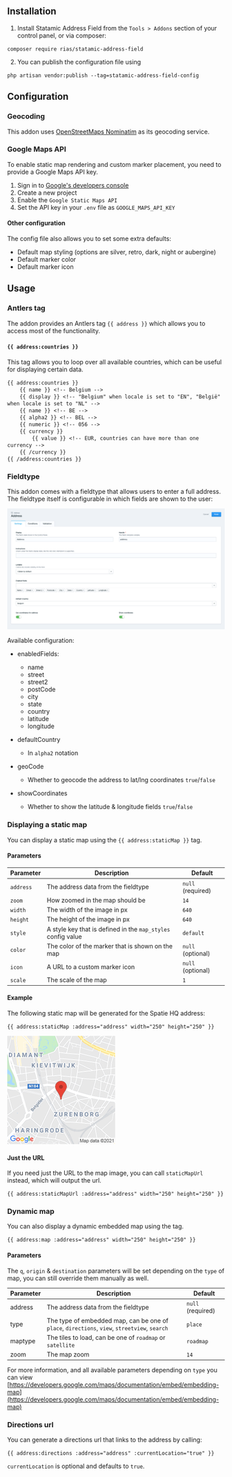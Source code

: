 ## Installation

1. Install Statamic Address Field from the `Tools > Addons` section of your control panel, or via composer:

```shell
composer require rias/statamic-address-field
```

2. You can publish the configuration file using

```shell
php artisan vendor:publish --tag=statamic-address-field-config
```

## Configuration

### Geocoding

This addon uses [OpenStreetMaps Nominatim](https://wiki.openstreetmap.org/wiki/Nominatim) as its geocoding service.

### Google Maps API

To enable static map rendering and custom marker placement, you need to provide a Google Maps API key.

1. Sign in to [Google's developers console](http://console.developers.google.com/)
2. Create a new project
3. Enable the `Google Static Maps API`
4. Set the API key in your `.env` file as `GOOGLE_MAPS_API_KEY`

#### Other configuration

The config file also allows you to set some extra defaults:

- Default map styling (options are silver, retro, dark, night or aubergine)
- Default marker color 
- Default marker icon

## Usage

### Antlers tag

The addon provides an Antlers tag `{{ address }}` which allows you to access most of the functionality.

#### `{{ address:countries }}`

This tag allows you to loop over all available countries, which can be useful for displaying certain data.

```antlers
{{ address:countries }}
    {{ name }} <!-- Belgium -->
    {{ display }} <!-- "Belgium" when locale is set to "EN", "België" when locale is set to "NL" -->
    {{ name }} <!-- BE -->
    {{ alpha2 }} <!-- BEL -->
    {{ numeric }} <!-- 056 -->
    {{ currency }}
        {{ value }} <!-- EUR, countries can have more than one currency -->
    {{ /currency }}
{{ /address:countries }}
```

### Fieldtype

This addon comes with a fieldtype that allows users to enter a full address. The fieldtype itself is configurable in which fields are shown to the user:

![Fieldtype](docs/fieldtype-settings.png)

Available configuration:
- enabledFields:
  - name
  - street
  - street2
  - postCode
  - city
  - state
  - country
  - latitude
  - longitude

- defaultCountry
  - In `alpha2` notation

- geoCode
  - Whether to geocode the address to lat/lng coordinates `true`/`false`
- showCoordinates
  - Whether to show the latitude & longitude fields `true`/`false`

### Displaying a static map

You can display a static map using the `{{ address:staticMap }}` tag.

#### Parameters

| Parameter | Description                                                  | Default           |
|-----------|--------------------------------------------------------------|-------------------|
| `address`   | The address data from the fieldtype                          | `null` (required) |
| `zoom`      | How zoomed in the map should be                              | `14`              |
| `width`     | The width of the image in px                                 | `640`             |
| `height`    | The height of the image in px                                | `640`             |
| `style`     | A style key that is defined in the `map_styles` config value | `default`         |
| `color`     | The color of the marker that is shown on the map             | `null` (optional) |
| `icon`      | A URL to a custom marker icon                                | `null` (optional) |
| `scale`     | The scale of the map                                         | `1`               |

#### Example

The following static map will be generated for the Spatie HQ address:
```antlers
{{ address:staticMap :address="address" width="250" height="250" }}
```

![Static map](docs/staticmap.png)

#### Just the URL

If you need just the URL to the map image, you can call `staticMapUrl` instead, which will output the url.

```antlers
{{ address:staticMapUrl :address="address" width="250" height="250" }}
```

### Dynamic map

You can also display a dynamic embedded map using the tag.

```antlers
{{ address:map :address="address" width="250" height="250" }}
```

#### Parameters

The `q`, `origin` & `destination` parameters will be set depending on the `type` of map, you can still override them manually as well.

| Parameter | Description                                                                                    | Default           |
|-----------|------------------------------------------------------------------------------------------------|-------------------|
| address   | The address data from the fieldtype                                                            | `null` (required) |
| type      | The type of embedded map, can be one of `place`, `directions`, `view`, `streetview`, `search`  | `place`           |
| maptype   | The tiles to load, can be one of `roadmap` or `satellite`                                      | `roadmap`         |
| zoom      | The map zoom                                                                                   | `14`              |

For more information, and all available parameters depending on `type` you can view [https://developers.google.com/maps/documentation/embed/embedding-map](https://developers.google.com/maps/documentation/embed/embedding-map)

### Directions url

You can generate a directions url that links to the address by calling:

```antlers
{{ address:directions :address="address" :currentLocation="true" }}
```

`currentLocation` is optional and defaults to `true`.
